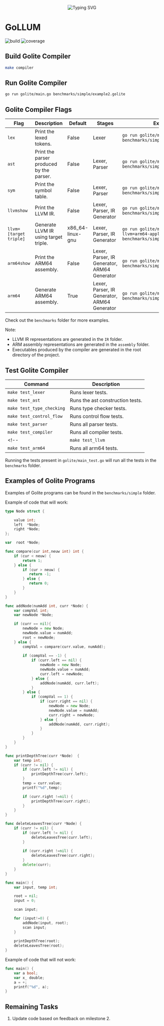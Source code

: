 
<p align="center">
<a>
    <img src="https://readme-typing-svg.demolab.com?font=Georgia&size=28&duration=3500&pause=2000&multiline=true&width=1000&height=80&lines=GoLLUM - Go + Lite + Language + Understanding + Machine" alt="Typing SVG" />
</a>
<br/>

# GoLLUM

![build](https://img.shields.io/badge/build-passing-brightgreen)
![coverage](https://img.shields.io/badge/coverage-100%25-brightgreen)

## Build Golite Compiler

```bash
make compiler
```

## Run Golite Compiler

```bash
go run golite/main.go benchmarks/simple/example2.golite 
```

## Golite Compiler Flags

| Flag | Description | Default | Stages | Example |
| --- | --- | --- | --- | --- |
| `lex` | Print the lexed tokens. | False | Lexer | `go run golite/main.go -lex benchmarks/simple/example1.golite` |
| `ast` | Print the parser produced by the parser. | False |  Lexer, Parser | `go run golite/main.go -ast benchmarks/simple/example1.golite` |
| `sym` | Print the symbol table. | False | Lexer, Parser | `go run golite/main.go -sym benchmarks/simple/example1.golite` |
| `llvmshow` | Print the LLVM IR. | False | Lexer, Parser, IR Generator | `go run golite/main.go -llvmshow benchmarks/simple/example1.golite` |
| `llvm=[target triple]` | Generate LLVM IR using target triple. | x86_64-linux-gnu | Lexer, Parser, IR Generator | `go run golite/main.go -llvm=arm64-apple-darwin22.2.0 benchmarks/simple/example1.golite` |
| `arm64show` | Print the ARM64 assembly. | False | Lexer, Parser, IR Generator, ARM64 Generator | `go run golite/main.go -arm64show benchmarks/simple/example1.golite` |
| `arm64` | Generate ARM64 assembly. | True | Lexer, Parser, IR Generator, ARM64 Generator | `go run golite/main.go -arm64 benchmarks/simple/example1.golite` |

Check out the `benchmarks` folder for more examples.

Note:

- LLVM IR representations are generated in the `IR` folder.
- ARM assembly representations are generated in the `assembly` folder.
- Executables produced by the compiler are generated in the root directory of the project.

## Test Golite Compiler

| Command | Description |
| --- | --- |
| `make test_lexer` | Runs lexer tests. |
| `make test_ast` | Runs the ast construction tests. |
| `make test_type_checking` | Runs type checker tests. |
| `make test_control_flow` | Runs control flow tests. |
| `make test_parser` | Runs all parser tests. |
| `make test_compiler` | Runs all compiler tests. |
<!-- | `make test_llvm` | Runs all llvm tests. |
| `make test_arm64` | Runs all arm64 tests. | -->


Running the tests present in `golite/main_test.go` will run all the tests in the `benchmarks` folder.

## Examples of Golite Programs

Examples of Golite programs can be found in the `benchmarks/simple` folder.

Example of code that will work:

```Go
type Node struct { 

    value int; 
    left  *Node;
    right *Node;  
}; 

var  root *Node; 

func compare(cur int,neuw int) int {
    if (cur < neuw) {
		return 1;
	} else {  
		if (cur > neuw) {
		   return -1;
		} else {
		   return 0;
		}
	}
}

func addNode(numAdd int, curr *Node) { 
	var compVal int;
    var newNode *Node;

	if (curr == nil){
		newNode = new Node;
		newNode.value = numAdd;
		root = newNode;
	} else {
		compVal = compare(curr.value, numAdd);
		
		if (compVal == -1) {
			if (curr.left == nil) {
				newNode = new Node;
				newNode.value = numAdd;
				curr.left = newNode;
			} else {
				addNode(numAdd, curr.left);
			}
		} else {
			if (compVal == 1) {
				if (curr.right == nil) {
					newNode = new Node;
					newNode.value = numAdd;
					curr.right = newNode;
				} else {
					addNode(numAdd, curr.right);
				}
			}
		}
	}
}

func printDepthTree(curr *Node)  {
    var temp int;
	if (curr != nil) {
		if (curr.left != nil) {
			printDepthTree(curr.left);
		}
        temp = curr.value;
		printf("%d",temp);

		if (curr.right !=nil) {
			printDepthTree(curr.right);
		}
	}
}

func deleteLeavesTree(curr *Node) {
	if (curr != nil) {
		if (curr.left != nil) {
			deleteLeavesTree(curr.left);
		}
		
		if (curr.right !=nil) {
			deleteLeavesTree(curr.right);
		}
		delete(curr);
	}
}

func main() {
	var input, temp int;

	root = nil;
	input = 0;

	scan input; 

	for (input!=0) {
		addNode(input, root);
		scan input; 
	}
	
	printDepthTree(root);	
	deleteLeavesTree(root);
}
```

Example of code that will not work:

```Go
func main() {
    var a bool;
    var x_ double;
    a = +;
    printf("%d", a);
}
```

## Remaining Tasks

1. Update code based on feedback on milestone 2.

